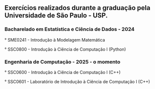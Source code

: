 ## Exercícios realizados durante a graduação pela Universidade de São Paulo - USP.

### Bacharelado em Estatística e Ciência de Dados - 2024

° SME0241 - Introdução à Modelagem Matemática	

° SSC0800 - Introdução à Ciência de Computação I (Python)

### Engenharia de Computação - 2025 - o momento

° SSC0600 - Introdução à Ciência de Computação I  (C++)

° SSC0601 - Laboratório de Introdução à Ciência de Computação I (C++) 